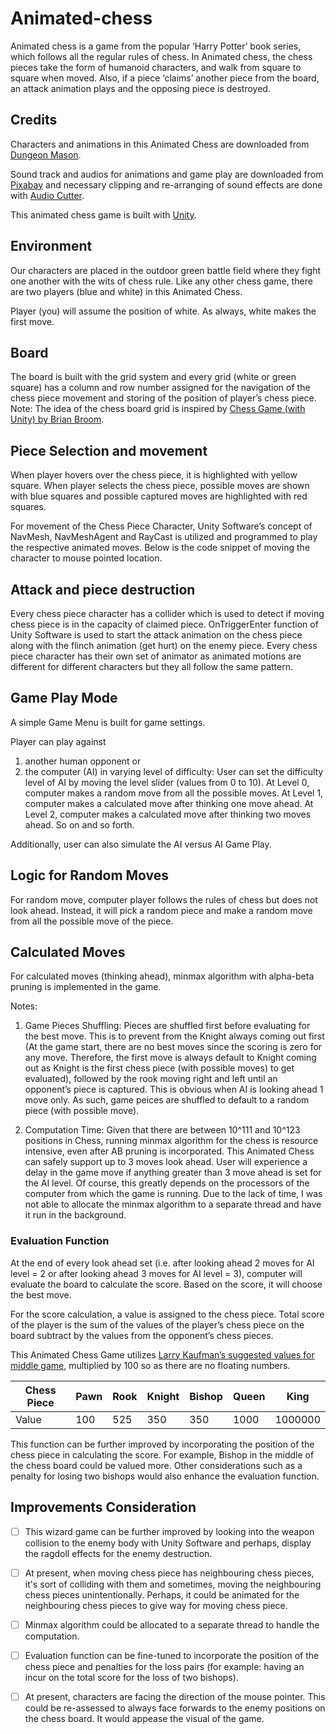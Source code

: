 # Animated-chess

Animated chess is a game from the popular ‘Harry Potter’ book series, which follows all the regular rules of chess. In Animated chess, the chess pieces take the form of humanoid characters, and walk from square to square when moved. Also, if a piece ‘claims’ another piece from the board, an attack animation plays and the opposing piece is destroyed. 

## Credits 
Characters and animations in this Animated Chess are downloaded from [Dungeon Mason](https://assetstore.unity.com/publishers/23554). 

Sound track and audios for animations and game play are downloaded from [Pixabay](https://pixabay.com/sound-effects/) and necessary clipping and re-arranging of sound effects are done with [Audio Cutter](https://mp3cut.net/).

This animated chess game is built with [Unity](https://unity.com/). 

## Environment 

Our characters are placed in the outdoor green battle field where they fight one another with the wits of chess rule. Like any other chess game, there are two players (blue and white) in this Animated Chess. 

Player (you) will assume the position of white. As always, white makes the first move.

## Board 

The board is built with the grid system and every grid (white or green square) has a column and row number assigned for the navigation of the chess piece movement and storing of the position of player’s chess piece. Note: The idea of the chess board grid is inspired by [Chess Game (with Unity) by Brian Broom](https://www.kodeco.com/5441-how-to-make-a-chess-game-with-unity). 

## Piece Selection and movement

When player hovers over the chess piece, it is highlighted with yellow square.
When player selects the chess piece, possible moves are shown with blue squares and possible captured moves are highlighted with red squares. 

For movement of the Chess Piece Character, Unity Software’s concept of NavMesh, NavMeshAgent and RayCast is utilized and programmed to play the respective animated moves.  Below is the code snippet of moving the character to mouse pointed location. 

## Attack and piece destruction 

Every chess piece character has a collider which is used to detect if moving chess piece is in the capacity of claimed piece. OnTriggerEnter function of Unity Software is used to start the attack animation on the chess piece along with the flinch animation (get hurt) on the enemy piece. Every chess piece character has their own set of animator as animated motions are different for different characters but they all follow the same pattern. 

## Game Play Mode
A simple Game Menu is built for game settings. 

Player can play against 
1.	another human opponent or 
2.	the computer (AI) in varying level of difficulty:
User can set the difficulty level of AI by moving the level slider (values from 0 to 10). 
At Level 0, computer makes a random move from all the possible moves.
At Level 1, computer makes a calculated move after thinking one move ahead. 
At Level 2, computer makes a calculated move after thinking two moves ahead. So on and so forth.

Additionally, user can also simulate the AI versus AI Game Play. 

## Logic for Random Moves
For random move, computer player follows the rules of chess but does not look ahead. Instead, it will pick a random piece and make a random move from all the possible move of the piece. 

## Calculated Moves 
For calculated moves (thinking ahead), minmax algorithm with alpha-beta pruning is implemented in the game. 

Notes:
1.	Game Pieces Shuffling: Pieces are shuffled first before evaluating for the best move. This is to prevent from the Knight always coming out first (At the game start, there are no best moves since the scoring is zero for any move. Therefore, the first move is always default to Knight coming out as Knight is the first chess piece (with possible moves) to get evaluated), followed by the rook moving right and left until an opponent’s piece is captured. This is obvious when AI is looking ahead 1 move only. As such, game peices are shuffled to default to a random piece (with possible move).
 
2.	Computation Time: Given that there are between 10^111 and 10^123 positions in Chess, running minmax algorithm for the chess is resource intensive, even after AB pruning is incorporated. This Animated Chess can safely support up to 3 moves look ahead. User will experience a delay in the game move if anything greater than 3 move ahead is set for the AI level. Of course, this greatly depends on the processors of the computer from which the game is running. Due to the lack of time, I was not able to allocate the minmax algorithm to a separate thread and have it run in the background. 

### Evaluation Function 

At the end of every look ahead set (i.e. after looking ahead 2 moves for AI level = 2 or after looking ahead 3 moves for AI level = 3), computer will evaluate the board to calculate the score. Based on the score, it will choose the best move. 

For the score calculation, a value is assigned to the chess piece. Total score of the player is the sum of the values of the player’s chess piece on the board subtract by the values from the opponent’s chess pieces. 

This Animated Chess Game utilizes [Larry Kaufman’s suggested values for middle game](https://www.chessfornovices.com/chesspiecevalues.html), multiplied by 100 so as there are no floating numbers. 

| Chess Piece  | Pawn | Rook | Knight | Bishop | Queen | King |
| ------------ | -----| -----| -------| -------| ------| -----| 
| Value        | 100  | 525  |  350   |  350   | 1000  | 1000000 |


This function can be further improved by incorporating the position of the chess piece in calculating the score. For example, Bishop in the middle of the chess board could be valued more. Other considerations such as a penalty for losing two bishops would also enhance the evaluation function. 


## Improvements Consideration

- [ ] This wizard game can be further improved by looking into the weapon collision to the enemy body with Unity Software and perhaps, display the ragdoll effects for the enemy destruction. 
- [ ] At present, when moving chess piece has neighbouring chess pieces, it's sort of colliding with them and sometimes, moving the neighbouring chess pieces unintentionally. Perhaps, it could be animated for the neighbouring chess pieces to give way for moving chess piece.
- [ ] Minmax algorithm could be allocated to a separate thread to handle the computation. 
- [ ] Evaluation function can be fine-tuned to incorporate the position of the chess piece and penalties for the loss pairs (for example: having an incur on the total score for the loss of two bishops).
- [ ] At present, characters are facing the direction of the mouse pointer. This could be re-assessed to always face forwards to the enemy positions on the chess board. It would appease the visual of the game. 












